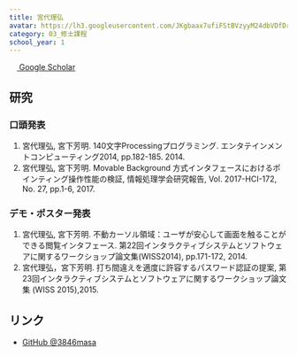 ```yaml
---
title: 宮代理弘
avatar: https://lh3.googleusercontent.com/JKgbaax7ufiFStBVzyyM24dbVDfDrIYJ9OQLZhMRT5_m-j3_WoAF5oLPgDfQjeFFSqYOZDkDEzaRiz5mKY_Fj0AtVIfD-P9I8kom9xR0uGjTBNDeodB8FWuPZjzGULoSQXN4ZUdm82Sv75oXiiDhF1cmQlsfPHhFnkXjSWxGiSaDlLgt-LcUQiHnBP4-OpOulGlYYUhsuFLUp0Nl5-oITQ7mKKT_sZ1Bc4cLf1ZH9cie2xChpKGySVaZksfcBgmlCMlpVsGWrfiUYW8Tf5vZnUgHhd3ohRxBzO6GO3qHJWxkwibKPLz19DjwvczMKYRw9snhnd-uoiPnWpomi5WL7ShF6xnzRULSNMGcEw308EZ779arRK3NzhSMTDq08dUtKE9WmkdcIpXcsbgh9vlejwSjcoPMFboOCYLFqD2vSZAng9Y4m9NGEChhlkNLfzKkgQSQhf-aXwYZ-xk87MB2Ecr9ZYtnXRGSURopAMGtQKI1gDNrQVL-WecoIq4wFzDF7jQRnZ_fwRzAewlyAQowr0jkjeIQhfjyEfHtDLgZlBRmloO6QHudPHoyE9ay1tIqTHwt2tfy80bUHkBAERFkt-QIcH2YUySr3iByzUkzxfmatcAYF_6ZXw=p-s300
category: 03_修士課程
school_year: 1
---
```


[<img src="https://scholar.google.co.jp/favicon-png.ico" style="width: 1em"> Google Scholar](https://scholar.google.co.jp/citations?user=ejhS1hoAAAAJ&hl=ja)


## 研究

### 口頭発表
1. 宮代理弘, 宮下芳明. 140文字Processingプログラミング. エンタテインメントコンピューティング2014, pp.182-185. 2014.
2. 宮代理弘, 宮下芳明. Movable Background 方式インタフェースにおけるポインティング操作性能の検証, 情報処理学会研究報告, Vol. 2017-HCI-172, No. 27, pp.1-6, 2017.

### デモ・ポスター発表
1. 宮代理弘, 宮下芳明. 不動カーソル領域：ユーザが安心して画面を触ることができる閲覧インタフェース. 第22回インタラクティブシステムとソフトウェアに関するワークショップ論文集(WISS2014), pp.171-172, 2014.
2. 宮代理弘，宮下芳明. 打ち間違えを適度に許容するパスワード認証の提案, 第23回インタラクティブシステムとソフトウェアに関するワークショップ論文集 (WISS 2015),2015.

## リンク
- [GitHub @3846masa](https://github.com/3846masa)
